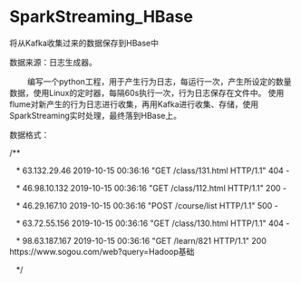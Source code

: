 # SparkStreaming_HBase
将从Kafka收集过来的数据保存到HBase中
<p>数据来源：日志生成器。</p>
<p>&nbsp;&nbsp;&nbsp;&nbsp;&nbsp;&nbsp;&nbsp;&nbsp;编写一个python工程，用于产生行为日志，每运行一次，产生所设定的数量数据，使用Linux的定时器，每隔60s执行一次，行为日志保存在文件中。
使用flume对新产生的行为日志进行收集，再用Kafka进行收集、存储，使用SparkStreaming实时处理，最终落到HBase上。</p>
<p>数据格式：</p>
<p>/**</p>
<p>&nbsp;&nbsp;  * 63.132.29.46	2019-10-15 00:36:16	"GET /class/131.html HTTP/1.1"	404	-</p>
<p>&nbsp;&nbsp;  * 46.98.10.132	2019-10-15 00:36:16	"GET /class/112.html HTTP/1.1"	200	-</p>
<p>&nbsp;&nbsp;  * 46.29.167.10	2019-10-15 00:36:16	"POST /course/list HTTP/1.1"	500	-</p>
<p>&nbsp;&nbsp;  * 63.72.55.156	2019-10-15 00:36:16	"GET /class/130.html HTTP/1.1"	404	-</p>
<p>&nbsp;&nbsp;  * 98.63.187.167	2019-10-15 00:36:16	"GET /learn/821 HTTP/1.1"	200	https://www.sogou.com/web?query=Hadoop基础</p>
<p>&nbsp;&nbsp;  */</p>
